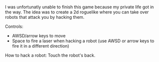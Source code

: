 I was unfortunatly unable to finish this game because my private life got in the way. The idea was to create a 2d roguelike where you can take over robots that attack you by hacking them.

Controls:
- AWSD/arrow keys to move
- Space to fire a laser when hacking a robot (use AWSD or arrow keys to fire it in a different direction)

How to hack a robot:
Touch the robot's back.
